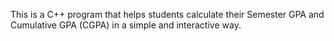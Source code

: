 This is a C++ program that helps students calculate their Semester GPA and Cumulative GPA (CGPA) in a simple and interactive way.
